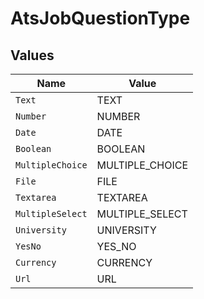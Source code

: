 # AtsJobQuestionType


## Values

| Name             | Value            |
| ---------------- | ---------------- |
| `Text`           | TEXT             |
| `Number`         | NUMBER           |
| `Date`           | DATE             |
| `Boolean`        | BOOLEAN          |
| `MultipleChoice` | MULTIPLE_CHOICE  |
| `File`           | FILE             |
| `Textarea`       | TEXTAREA         |
| `MultipleSelect` | MULTIPLE_SELECT  |
| `University`     | UNIVERSITY       |
| `YesNo`          | YES_NO           |
| `Currency`       | CURRENCY         |
| `Url`            | URL              |